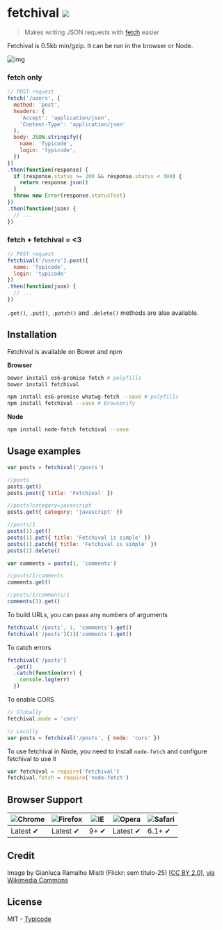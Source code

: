 # fetchival [![](https://travis-ci.org/typicode/fetchival.svg?branch=master)](https://travis-ci.org/typicode/fetchival)

> Makes writing JSON requests with [fetch](https://github.com/github/fetch) easier

Fetchival is 0.5kb min/gzip. It can be run in the browser or Node.

![img](http://upload.wikimedia.org/wikipedia/commons/thumb/6/64/Sem_t%C3%ADtulo_holi_festival_colours_2013.jpg/1024px-Sem_t%C3%ADtulo_holi_festival_colours_2013.jpg)

### fetch only

```javascript
// POST request
fetch('/users', {
  method: 'post',
  headers: {
    'Accept': 'application/json',
    'Content-Type': 'application/json'
  },
  body: JSON.stringify({
    name: 'Typicode',
    login: 'typicode',
  })
})
.then(function(response) {
  if (response.status >= 200 && response.status < 300) {
    return response.json()
  }
  throw new Error(response.statusText)
})
.then(function(json) {
  // ...
})
```

### fetch + fetchival = <3

```javascript
// POST request
fetchival('/users').post({
  name: 'Typicode',
  login: 'typicode'
})
.then(function(json) {
  // ...
})
```

`.get()`, `.put()`, `.patch()` and `.delete()` methods are also available.

## Installation

Fetchival is available on Bower and npm

__Browser__

```bash
bower install es6-promise fetch # polyfills
bower install fetchival
```

```bash
npm install es6-promise whatwg-fetch --save # polyfills
npm install fetchival --save # Browserify
```

__Node__

```bash
npm install node-fetch fetchival --save
```

## Usage examples

```javascript
var posts = fetchival('/posts')

//posts
posts.get()
posts.post({ title: 'Fetchival' })

//posts?category=javascript
posts.get({ category: 'javascript' })

//posts/1
posts(1).get()
posts(1).put({ title: 'Fetchival is simple' })
posts(1).patch({ title: 'Fetchival is simple' })
posts(1).delete()

var comments = posts(1, 'comments')

//posts/1/comments
comments.get()

//posts/1/comments/1
comments(1).get()
```

To build URLs, you can pass any numbers of arguments

```javascript
fetchival('/posts', 1, 'comments').get()
fetchival('/posts')(1)('comments').get()
```

To catch errors

```javascript
fetchival('/posts')
  .get()
  .catch(function(err) {
    console.log(err)
  })
```

To enable CORS

```javascript
// Globally
fetchival.mode = 'cors'

// Locally
var posts = fetchival('/posts', { mode: 'cors' })
```

To use fetchival in Node, you need to install `node-fetch` and configure fetchival to use it

```javascript
var fetchival = require('fetchival')
fetchival.fetch = require('node-fetch')
```

## Browser Support

![Chrome](https://raw.github.com/alrra/browser-logos/master/chrome/chrome_48x48.png) | ![Firefox](https://raw.github.com/alrra/browser-logos/master/firefox/firefox_48x48.png) | ![IE](https://raw.github.com/alrra/browser-logos/master/internet-explorer/internet-explorer_48x48.png) | ![Opera](https://raw.github.com/alrra/browser-logos/master/opera/opera_48x48.png) | ![Safari](https://raw.github.com/alrra/browser-logos/master/safari/safari_48x48.png)
--- | --- | --- | --- | --- |
Latest ✔ | Latest ✔ | 9+ ✔ | Latest ✔ | 6.1+ ✔ |

## Credit

Image by Gianluca Ramalho Misiti (Flickr: sem título-25) [<a href="http://creativecommons.org/licenses/by/2.0">CC BY 2.0</a>], <a href="http://commons.wikimedia.org/wiki/File%3ASem_t%C3%ADtulo_holi_festival_colours_2013.jpg">via Wikimedia Commons</a>

## License

MIT - [Typicode](https://github.com/typicode)
